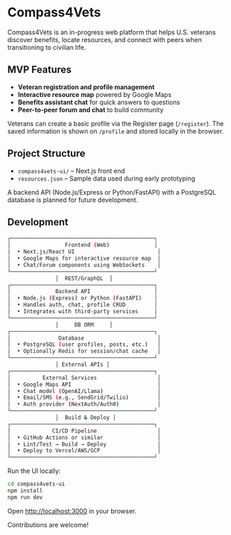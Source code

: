 # Compass4Vets

Compass4Vets is an in-progress web platform that helps U.S. veterans discover benefits, locate resources, and connect with peers when transitioning to civilian life.

## MVP Features

- **Veteran registration and profile management**
- **Interactive resource map** powered by Google Maps
- **Benefits assistant chat** for quick answers to questions
- **Peer-to-peer forum and chat** to build community

Veterans can create a basic profile via the Register page (`/register`).
The saved information is shown on `/profile` and stored locally in the browser.


## Project Structure

- `compass4vets-ui/` – Next.js front end
- `resources.json` – Sample data used during early prototyping

A backend API (Node.js/Express or Python/FastAPI) with a PostgreSQL database is planned for future development.

## Development


``` bash
┌─────────────────────────────────────────────┐
│                 Frontend (Web)              │
│  • Next.js/React UI                          │
│  • Google Maps for interactive resource map  │
│  • Chat/Forum components using WebSockets    │
└─────────────────────────────────────────────┘
               │  REST/GraphQL  │
┌─────────────────────────────────────────────┐
│              Backend API                    │
│  • Node.js (Express) or Python (FastAPI)    │
│  • Handles auth, chat, profile CRUD         │
│  • Integrates with third‑party services     │
└─────────────────────────────────────────────┘
               │     DB ORM     │
┌─────────────────────────────────────────────┐
│               Database                       │
│  • PostgreSQL (user profiles, posts, etc.)   │
│  • Optionally Redis for session/chat cache   │
└─────────────────────────────────────────────┘
               │ External APIs │
┌─────────────────────────────────────────────┐
│          External Services                   │
│  • Google Maps API                           │
│  • Chat model (OpenAI/Llama)                 │
│  • Email/SMS (e.g., SendGrid/Twilio)         │
│  • Auth provider (NextAuth/Auth0)            │
└─────────────────────────────────────────────┘
               │  Build & Deploy │
┌─────────────────────────────────────────────┐
│             CI/CD Pipeline                   │
│  • GitHub Actions or similar                 │
│  • Lint/Test → Build → Deploy                │
│  • Deploy to Vercel/AWS/GCP                  │
└─────────────────────────────────────────────┘

```


Run the UI locally:

```bash
cd compass4vets-ui
npm install
npm run dev
```

Open <http://localhost:3000> in your browser.

Contributions are welcome!
